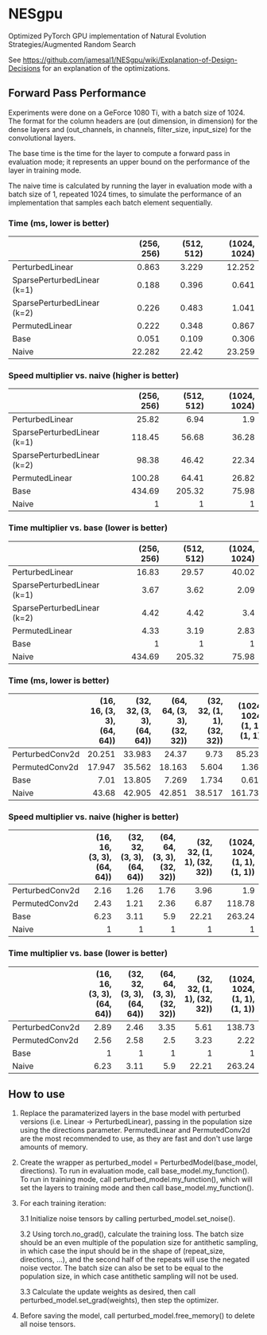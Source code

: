 # NESgpu
Optimized PyTorch GPU implementation of Natural Evolution Strategies/Augmented Random Search

See https://github.com/jamesal1/NESgpu/wiki/Explanation-of-Design-Decisions for an explanation of the optimizations.

## Forward Pass Performance
Experiments were done on a GeForce 1080 Ti, with a batch size of 1024. The format for the column headers are (out dimension, in dimension) for the dense layers and (out_channels, in channels, filter_size, input_size) for the convolutional layers. 

The base time is the time for the layer to compute a forward pass in evaluation mode; it represents an upper bound on the performance of the layer in training mode.

The naive time is calculated by running the layer in evaluation mode with a batch size of 1, repeated 1024 times, to simulate the performance of an implementation that samples each batch element sequentially.
### Time (ms, lower is better)
|                             |   (256, 256) |   (512, 512) |   (1024, 1024) |
|:----------------------------|-------------:|-------------:|---------------:|
| PerturbedLinear             |        0.863 |        3.229 |         12.252 |
| SparsePerturbedLinear (k=1) |        0.188 |        0.396 |          0.641 |
| SparsePerturbedLinear (k=2) |        0.226 |        0.483 |          1.041 |
| PermutedLinear              |        0.222 |        0.348 |          0.867 |
| Base                        |        0.051 |        0.109 |          0.306 |
| Naive                       |       22.282 |       22.42  |         23.259 |

### Speed multiplier vs. naive (higher is better)
|                             |   (256, 256) |   (512, 512) |   (1024, 1024) |
|:----------------------------|-------------:|-------------:|---------------:|
| PerturbedLinear             |        25.82 |         6.94 |           1.9  |
| SparsePerturbedLinear (k=1) |       118.45 |        56.68 |          36.28 |
| SparsePerturbedLinear (k=2) |        98.38 |        46.42 |          22.34 |
| PermutedLinear              |       100.28 |        64.41 |          26.82 |
| Base                        |       434.69 |       205.32 |          75.98 |
| Naive                       |         1    |         1    |           1    |

### Time multiplier vs. base (lower is better)
|                             |   (256, 256) |   (512, 512) |   (1024, 1024) |
|:----------------------------|-------------:|-------------:|---------------:|
| PerturbedLinear             |        16.83 |        29.57 |          40.02 |
| SparsePerturbedLinear (k=1) |         3.67 |         3.62 |           2.09 |
| SparsePerturbedLinear (k=2) |         4.42 |         4.42 |           3.4  |
| PermutedLinear              |         4.33 |         3.19 |           2.83 |
| Base                        |         1    |         1    |           1    |
| Naive                       |       434.69 |       205.32 |          75.98 |
### Time (ms, lower is better)
|                 |   (16, 16, (3, 3), (64, 64)) |   (32, 32, (3, 3), (64, 64)) |   (64, 64, (3, 3), (32, 32)) |   (32, 32, (1, 1), (32, 32)) |   (1024, 1024, (1, 1), (1, 1)) |
|:----------------|-----------------------------:|-----------------------------:|-----------------------------:|-----------------------------:|-------------------------------:|
| PerturbedConv2d |                       20.251 |                       33.983 |                       24.37  |                        9.73  |                         85.235 |
| PermutedConv2d  |                       17.947 |                       35.562 |                       18.163 |                        5.604 |                          1.362 |
| Base            |                        7.01  |                       13.805 |                        7.269 |                        1.734 |                          0.614 |
| Naive           |                       43.68  |                       42.905 |                       42.851 |                       38.517 |                        161.733 |
### Speed multiplier vs. naive (higher is better)
|                 |   (16, 16, (3, 3), (64, 64)) |   (32, 32, (3, 3), (64, 64)) |   (64, 64, (3, 3), (32, 32)) |   (32, 32, (1, 1), (32, 32)) |   (1024, 1024, (1, 1), (1, 1)) |
|:----------------|-----------------------------:|-----------------------------:|-----------------------------:|-----------------------------:|-------------------------------:|
| PerturbedConv2d |                         2.16 |                         1.26 |                         1.76 |                         3.96 |                           1.9  |
| PermutedConv2d  |                         2.43 |                         1.21 |                         2.36 |                         6.87 |                         118.78 |
| Base            |                         6.23 |                         3.11 |                         5.9  |                        22.21 |                         263.24 |
| Naive           |                         1    |                         1    |                         1    |                         1    |                           1    |

### Time multiplier vs. base (lower is better)
|                 |   (16, 16, (3, 3), (64, 64)) |   (32, 32, (3, 3), (64, 64)) |   (64, 64, (3, 3), (32, 32)) |   (32, 32, (1, 1), (32, 32)) |   (1024, 1024, (1, 1), (1, 1)) |
|:----------------|-----------------------------:|-----------------------------:|-----------------------------:|-----------------------------:|-------------------------------:|
| PerturbedConv2d |                         2.89 |                         2.46 |                         3.35 |                         5.61 |                         138.73 |
| PermutedConv2d  |                         2.56 |                         2.58 |                         2.5  |                         3.23 |                           2.22 |
| Base            |                         1    |                         1    |                         1    |                         1    |                           1    |
| Naive           |                         6.23 |                         3.11 |                         5.9  |                        22.21 |                         263.24 |

## How to use

1. Replace the paramaterized layers in the base model with perturbed versions (i.e. Linear -> PerturbedLinear), passing in the population size using the directions parameter. PermutedLinear and PermutedConv2d are the most recommended to use, as they are fast and don't use large amounts of memory.

2. Create the wrapper as perturbed_model = PerturbedModel(base_model, directions). To run in evaluation mode, call base_model.my_function(). To run in training mode, call perturbed_model.my_function(), which will set the layers to training mode and then call base_model.my_function().

3. For each training iteration:

    3.1 Initialize noise tensors by calling perturbed_model.set_noise().
    
    3.2 Using torch.no_grad(), calculate the training loss. The batch size should be an even multiple of the population size for antithetic sampling, in which case the input should be in the shape of (repeat_size, directions, ...), and the second half of the repeats will use the negated noise vector. The batch size can also be set to be equal to the population size, in which case antithetic sampling will not be used.
    
    3.3 Calculate the update weights as desired, then call perturbed_model.set_grad(weights), then step the optimizer.
    
4. Before saving the model, call perturbed_model.free_memory() to delete all noise tensors.
